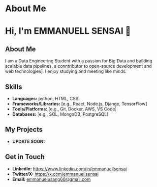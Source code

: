 # About Me
# Hi, I'm EMMANUELL SENSAI 👋

## About Me
I am a Data Engineering Student with a passion for Big Data and building scalable data pipelines, a conntributor to open-source development and web technologies]. I enjoy studying and meeting like minds.
## Skills
- **Languages:** python, HTML, CSS.
- **Frameworks/Libraries:** [e.g., React, Node.js, Django, TensorFlow]
- **Tools/Platforms:** [e.g., Git, Docker, AWS, VS Code]
- **Databases:** [e.g., SQL, MongoDB, PostgreSQL]

## My Projects
- **UPDATE SOON:**


## Get in Touch
- **LinkedIn:** https://www.linkedin.com/in/emmanuellsensai
- **Twitter/X:** https://x.com/emmanuellsensai
- **Email:** emmanuelusang60@gmail.com




